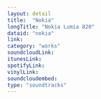 ```yaml
---
layout: detail
title:  "Nokia"
longTitle: "Nokia Lumia 820"
dataid: "nokia"
link:
category: "works"
soundcloudLink:
itunesLink:
spotifyLink:
vinylLink:
soundcloudembed:
type: "soundtracks"
---
```

